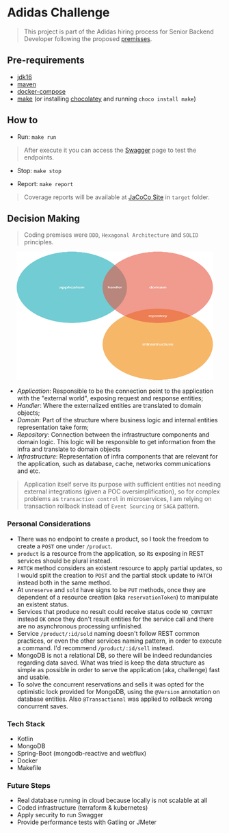 # Adidas Challenge

> This project is part of the Adidas hiring process for Senior Backend Developer following the proposed [premisses](./auxiliary-files/confirmed_challenge.pdf).

## Pre-requirements
- [jdk16](https://www.oracle.com/java/technologies/javase-jdk16-downloads.html)
- [maven](https://maven.apache.org/download.cgi)
- [docker-compose](https://docs.docker.com/compose/install/)
- [make](http://gnuwin32.sourceforge.net/packages/make.htm) (or installing [chocolatey](https://chocolatey.org/install) and running `choco install make`)

## How to

- Run: `make run`
> After execute it you can access the [Swagger](http://localhost:8080/documentation/swagger-ui/) page to test the endpoints.
- Stop: `make stop`

- Report: `make report`
> Coverage reports will be available at [JaCoCo Site](./target/site/jacoco/index.html) in `target` folder.

## Decision Making

> Coding premises were `DDD`, `Hexagonal Architecture` and `SOLID` principles.

<p align="center">
  <img width="460" height="300" src="./auxiliary-files/images/ddd-hexagonal.png">
</p>

- *Application*: Responsible to be the connection point to the application with the "external world", exposing request and response entities;
- *Handler*: Where the externalized entities are translated to domain objects;
- *Domain*: Part of the structure where business logic and internal entities representation take form;
- *Repository*: Connection between the infrastructure components and domain logic. This logic will be responsible to get information from the infra and translate to domain objects 
- *Infrastructure*: Representation of infra components that are relevant for the application, such as database, cache, networks communications and etc.

> Application itself serve its purpose with sufficient entities not needing external integrations (given a POC oversimplification), so for complex problems as `transaction control` in microservices, I am relying on transaction rollback instead of `Event Sourcing` or `SAGA` pattern.

### Personal Considerations

- There was no endpoint to create a product, so I took the freedom to create a `POST` one under `/product`.
- `product` is a resource from the application, so its exposing in REST services should be plural instead.
- `PATCH` method considers an existent resource to apply partial updates, so I would split the creation to `POST` and the partial stock update to `PATCH` instead both in the same method.
- At `unreserve` and `sold` have signs to be `PUT` methods, once they are dependent of a resource creation (aka `reservationToken`) to manipulate an existent status.
- Services that produce no result could receive status code `NO_CONTENT` instead `OK` once they don't result entities for the service call and there are no asynchronous processing unfinished.
- Service `/product/:id/sold` naming doesn't follow REST common practices, or even the other services naming pattern, in order to execute a command. I'd recommend `/product/:id/sell` instead.
- MongoDB is not a relational DB, so there will be indeed redundancies regarding data saved. What was tried is keep the data structure as simple as possible in order to serve the application (aka, challenge) fast and usable.
- To solve the concurrent reservations and sells it was opted for the optimistic lock provided for MongoDB, using the `@Version` annotation on database entities. Also `@Transactional` was applied to rollback wrong concurrent saves.

### Tech Stack

- Kotlin
- MongoDB
- Spring-Boot (mongodb-reactive and webflux)
- Docker
- Makefile

### Future Steps

- Real database running in cloud because locally is not scalable at all
- Coded infrastructure (terraform & kubernetes)
- Apply security to run Swagger
- Provide performance tests with Gatling or JMeter


